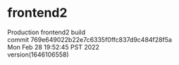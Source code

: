 # frontend2  
Production frontend2 build  
commit 769e649022b22e7c6335f0ffc837d9c484f28f5a  
Mon Feb 28 19:52:45 PST 2022  
version(1646106558)  
